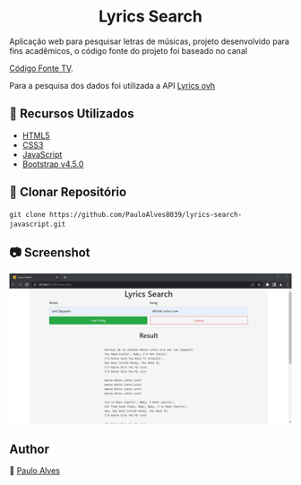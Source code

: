 <h1 align="center">Lyrics Search</h1>
Aplicação web para pesquisar letras de músicas, projeto desenvolvido para fins acadêmicos, o código fonte do projeto foi baseado no canal 

[Código Fonte TV](https://www.youtube.com/watch?v=h0sNAXE1ozo).

Para a pesquisa dos dados foi utilizada a API 
[Lyrics ovh](https://lyricsovh.docs.apiary.io/#)

## :wrench: Recursos Utilizados
- [HTML5](https://www.w3schools.com/html/)
- [CSS3](https://www.w3schools.com/css/)
- [JavaScript](https://developer.mozilla.org/pt-BR/docs/Web/JavaScript)
- [Bootstrap v4.5.0](https://getbootstrap.com/docs/4.5/getting-started/introduction/)

## :floppy_disk: Clonar Repositório

`git clone https://github.com/PauloAlves8039/lyrics-search-javascript.git`

## :camera: Screenshot

<p align="center"> <img src="https://github.com/PauloAlves8039/lyrics-search-javascript/blob/master/assets/img/screenshot.png" /></p>

## Author
:boy: [Paulo Alves](https://github.com/PauloAlves8039)
